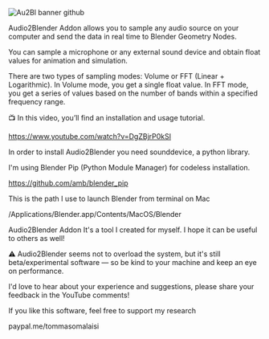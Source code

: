 ![Au2Bl banner github](https://github.com/user-attachments/assets/c43726a1-5a7f-4eb3-bfc4-b1c3558c395a)

Audio2Blender Addon allows you to sample any audio source on your computer and send the data in real time to Blender Geometry Nodes.

You can sample a microphone or any external sound device and obtain float values for animation and simulation.

There are two types of sampling modes: Volume or FFT (Linear + Logarithmic).
In Volume mode, you get a single float value.
In FFT mode, you get a series of values based on the number of bands within a specified frequency range.

📺 In this video, you’ll find an installation and usage tutorial.

https://www.youtube.com/watch?v=DgZBjrP0kSI


In order to install Audio2Blender you need sounddevice, a python library.

I'm using Blender Pip (Python Module Manager) for codeless installation.

https://github.com/amb/blender_pip

This is the path I use to launch Blender from terminal on Mac

/Applications/Blender.app/Contents/MacOS/Blender


Audio2Blender Addon It's a tool I created for myself. I hope it can be useful to others as well!

⚠️ Audio2Blender seems not to overload the system, but it's still beta/experimental software — so be kind to your machine and keep an eye on performance.

I'd love to hear about your experience and suggestions, please share your feedback in the YouTube comments!

If you like this software, feel free to support my research

paypal.me/tommasomalaisi
